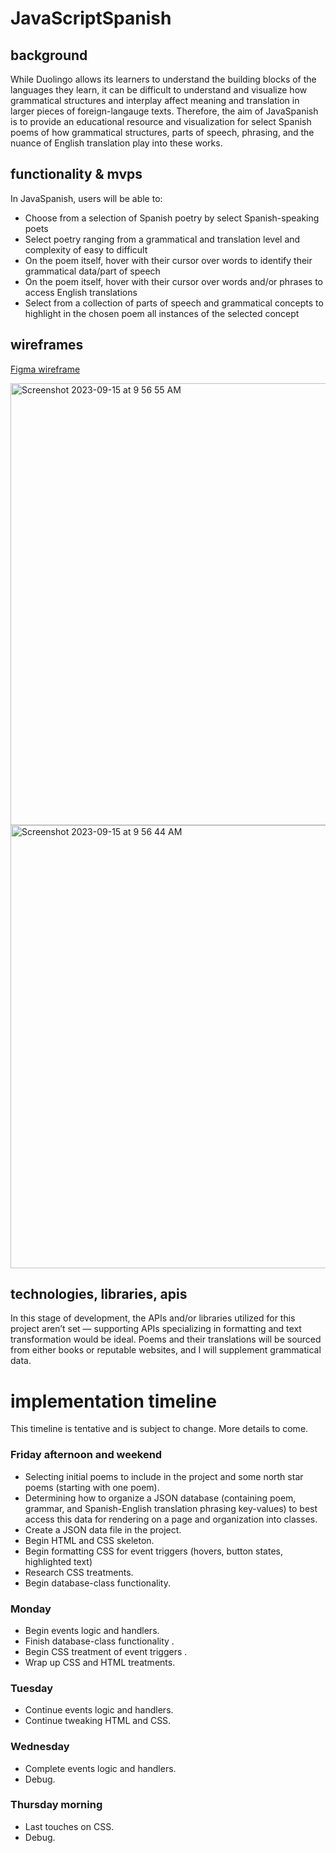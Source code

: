 # JavaScriptSpanish

## background

While Duolingo allows its learners to understand the building blocks of the languages they learn, it can be difficult to understand and visualize how grammatical structures and interplay affect meaning and translation in larger pieces of foreign-langauge texts. Therefore, the aim of JavaSpanish is to provide an educational resource and visualization for select Spanish poems of how grammatical structures, parts of speech, phrasing, and the nuance of English translation play into these works.

## functionality & mvps

In JavaSpanish, users will be able to:

- Choose from a selection of Spanish poetry by select Spanish-speaking poets
- Select poetry ranging from a grammatical and translation level and complexity of easy to difficult
- On the poem itself, hover with their cursor over words to identify their grammatical data/part of speech
- On the poem itself, hover with their cursor over words and/or phrases to access English translations
- Select from a collection of parts of speech and grammatical concepts to highlight in the chosen poem all instances of the selected concept

## wireframes

[Figma wireframe](https://www.figma.com/file/T1caNZRpRzDTFpZBtkdlrW/WireFramer-%E2%80%93-Quick-wireframing-library-(Community)?type=design&node-id=303-5615&mode=design&t=1oa1BtoDtu6H4pWT-4)

<img width="707" alt="Screenshot 2023-09-15 at 9 56 55 AM" src="https://github.com/juliakahn1/javascriptspanish/assets/136507810/cfd496fb-8bee-4f34-bb7b-af2dd26208a3">

<img width="709" alt="Screenshot 2023-09-15 at 9 56 44 AM" src="https://github.com/juliakahn1/javascriptspanish/assets/136507810/e853daf9-1a05-47cc-9419-42045fef8351">

## technologies, libraries, apis

In this stage of development, the APIs and/or libraries utilized for this project aren’t set — supporting APIs specializing in formatting and text transformation would be ideal. Poems and their translations will be sourced from either books or reputable websites, and I will supplement grammatical data.


# implementation timeline

This timeline is tentative and is subject to change. More details to come.

### Friday afternoon and weekend

- Selecting initial poems to include in the project and some north star poems (starting with one poem).
- Determining how to organize a JSON database (containing poem, grammar, and Spanish-English translation phrasing key-values) to best access this data for rendering on a page and organization into classes.
- Create a JSON data file in the project.
- Begin HTML and CSS skeleton.
- Begin formatting CSS for event triggers (hovers, button states, highlighted text)
- Research CSS treatments.
- Begin database-class functionality.

### Monday

- Begin events logic and handlers.
- Finish database-class functionality .
- Begin CSS treatment of event triggers .
- Wrap up CSS and HTML treatments.

### Tuesday

- Continue events logic and handlers.
- Continue tweaking HTML and CSS.

### Wednesday

- Complete events logic and handlers.
- Debug.

### Thursday morning

- Last touches on CSS.
- Debug.
